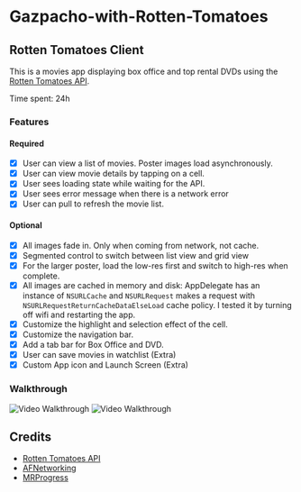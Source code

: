 # Gazpacho-with-Rotten-Tomatoes
## Rotten Tomatoes Client

This is a movies app displaying box office and top rental DVDs using the [Rotten Tomatoes API](http://developer.rottentomatoes.com/docs/read/JSON).

Time spent: 24h

### Features

#### Required

- [X] User can view a list of movies. Poster images load asynchronously.
- [X] User can view movie details by tapping on a cell.
- [X] User sees loading state while waiting for the API.
- [X] User sees error message when there is a network error
- [X] User can pull to refresh the movie list.

#### Optional

- [X] All images fade in. Only when coming from network, not cache. 
- [X] Segmented control to switch between list view and grid view
- [X] For the larger poster, load the low-res first and switch to high-res when complete.
- [X] All images are cached in memory and disk: AppDelegate has an instance of `NSURLCache` and `NSURLRequest` makes a request with `NSURLRequestReturnCacheDataElseLoad` cache policy. I tested it by turning off wifi and restarting the app.
- [X] Customize the highlight and selection effect of the cell.
- [X] Customize the navigation bar.
- [X] Add a tab bar for Box Office and DVD.
- [X] User can save movies in watchlist (Extra)
- [X] Custom App icon and Launch Screen (Extra)

### Walkthrough
![Video Walkthrough](http://i.imgur.com/7XS7rsz.gif)
![Video Walkthrough](http://i.imgur.com/x3Xq2Qf.gif?1)

Credits
---------
* [Rotten Tomatoes API](http://developer.rottentomatoes.com/docs/read/JSON)
* [AFNetworking](https://github.com/AFNetworking/AFNetworking)
* [MRProgress](https://github.com/mrackwitz/MRProgress)
